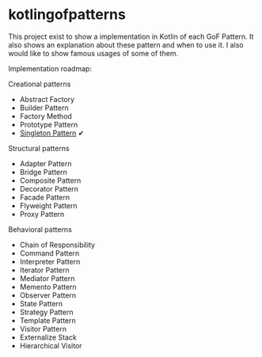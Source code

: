 # kotlingofpatterns

This project exist to show a implementation in Kotlin of each GoF Pattern. It also shows an explanation about these pattern and when to use it. I also would like to show famous usages of some of them. 

Implementation roadmap:

Creational patterns
- Abstract Factory
- Builder Pattern
- Factory Method
- Prototype Pattern
- [Singleton Pattern](https://github.com/anatideo/kotlingofpatterns/tree/master/app/src/main/java/com/anatideo/kotlingofpatterns/creational/singleton) ✔

Structural patterns
- Adapter Pattern
- Bridge Pattern
- Composite Pattern
- Decorator Pattern
- Facade Pattern
- Flyweight Pattern
- Proxy Pattern

Behavioral patterns
- Chain of Responsibility
- Command Pattern
- Interpreter Pattern
- Iterator Pattern
- Mediator Pattern
- Memento Pattern
- Observer Pattern
- State Pattern
- Strategy Pattern
- Template Pattern
- Visitor Pattern
- Externalize Stack
- Hierarchical Visitor
